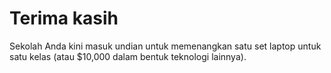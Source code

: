 

# Terima kasih

Sekolah Anda kini masuk undian untuk memenangkan satu set laptop untuk satu kelas (atau $10,000 dalam bentuk teknologi lainnya).